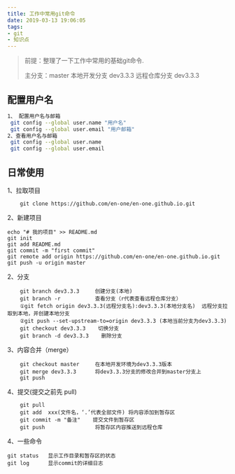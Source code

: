 ```yaml
---
title: 工作中常用git命令
date: 2019-03-13 19:06:05
tags: 
- git
- 知识点
---
```


> 前提：整理了一下工作中常用的基础git命令.
> 
> 主分支：master
> 本地开发分支 dev3.3.3
> 远程仓库分支 dev3.3.3
> 
> <!-- more -->

## 配置用户名

```bash
1、 配置用户名与邮箱
 git config --global user.name "用户名"
 git config --global user.email "用户邮箱"
2、查看用户名与邮箱
 git config --global user.name
 git config --global user.email
```

## 日常使用

1、拉取项目

```git
    git clone https://github.com/en-one/en-one.github.io.git
```

2、新建项目

```git
echo "# 我的项目" >> README.md
git init
git add README.md
git commit -m "first commit"
git remote add origin https://github.com/en-one/en-one.github.io.git
git push -u origin master
```

2、分支

```git
    git branch dev3.3.3     创建分支(本地)
    git branch -r           查看分支（r代表查看远程仓库分支）
    ①git fetch origin dev3.3.3(远程分支名):dev3.3.3(本地分支名)  远程分支拉取到本地，并创建本地分支
    ②git push --set-upstream-to=origin dev3.3.3 (本地当前分支为dev3.3.3)
    git checkout dev3.3.3    切换分支 
    git branch -d dev3.3.3    删除分支
```

3、内容合并（merge）

```git
    git checkout master     在本地开发环境为dev3.3.3版本
    git merge dev3.3.3      将dev3.3.3分支的修改合并到master分支上
    git push
```

4、提交(提交之前先 pull)

```git
    git pull
    git add  xxx(文件名，‘.’代表全部文件) 将内容添加到暂存区
    git commit -m "备注"    提交文件到暂存区
    git push                将暂存区内容推送到远程仓库
```

4、一些命令

```git
git status   显示工作目录和暂存区的状态
git log      显示commit的详细日志
```
